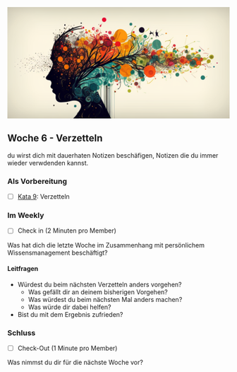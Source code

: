 ![Verlinkung von relevanten Informationen](images/woche6.png)

## Woche 6 - Verzetteln

du wirst dich mit dauerhaten Notizen beschäfigen, Notizen die du immer wieder verwdenden kannst.

### Als Vorbereitung

- [ ] [Kata 9](2-1-Kata-9.md): Verzetteln

### Im Weekly

- [ ] Check in (2 Minuten pro Member)

Was hat dich die letzte Woche im Zusammenhang mit persönlichem Wissensmanagement beschäftigt?

#### Leitfragen

- Würdest du beim nächsten Verzetteln anders vorgehen?
	- Was gefällt dir an deinem bisherigen Vorgehen?
	- Was würdest du beim nächsten Mal anders machen?
	- Was würde dir dabei helfen?
- Bist du mit dem Ergebnis zufrieden?

### Schluss

- [ ] Check-Out (1 Minute pro Member)

Was nimmst du dir für die nächste Woche vor?
